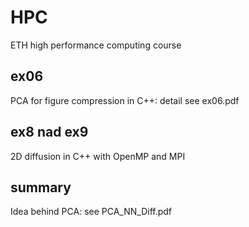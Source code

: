 # HPC
ETH high performance computing course

## ex06 ##

PCA for figure compression in C++: detail see ex06.pdf

## ex8 nad ex9 ##

2D diffusion in C++ with OpenMP and MPI

## summary ##

Idea behind PCA: see PCA_NN_Diff.pdf


